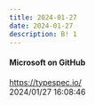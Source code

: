 ```yaml
---
title: 2024-01-27
date: 2024-01-27
description: B! 1
---
```


#### Microsoft on GitHub
https://typespec.io/<br>
2024/01/27 16:08:46<br>


